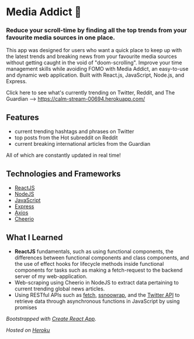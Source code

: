 # Media Addict 👾

### Reduce your scroll-time by finding all the top trends from your favourite media sources in one place.

This app was designed for users who want a quick place to keep up with the latest trends and breaking news from your favourite media sources without getting caught in the void of "doom-scrolling". Improve your time management skills while avoiding FOMO with Media Addict, an easy-to-use and dynamic web application. Built with React.js, JavaScript, Node.js, and Express.

Click here to see what's currently trending on Twitter, Reddit, and The Guardian --> https://calm-stream-00694.herokuapp.com/

## Features 

- current trending hashtags and phrases on Twitter 
- top posts from the Hot subreddit on Reddit 
- current breaking international articles from the Guardian

All of which are constantly updated in real time!

## Technologies and Frameworks 

- [ReactJS](https://reactjs.org/)
- [NodeJS](https://nodejs.org/en/)
- [JavaScript](https://www.javascript.com/)
- [Express](https://expressjs.com/)
- [Axios](https://axios-http.com/docs/intro)
- [Cheerio](https://cheerio.js.org/)

## What I Learned 

- **ReactJS** fundamentals, such as using functional components, the differences between functional components and class components, and the use of effect hooks for lifecycle methods inside functional components for tasks such as making a fetch-request to the backend server of my web-application.
- Web-scraping using Cheerio in NodeJS to extract data pertaining to current trending global news articles.
- Using RESTful APIs such as [fetch](https://developer.mozilla.org/en-US/docs/Web/API/Fetch_API), [ssnoowrap](<[https://github.com/not-an-aardvark/snoowrap](https://github.com/not-an-aardvark/snoowrap)>), and the [Twitter API](https://developer.twitter.com/en/docs/twitter-api) to retrieve data through asynchronous functions in JavaScript by using promises 


_Bootstrapped with [Create React App](https://github.com/facebook/create-react-app)._

_Hosted on [Heroku](https://www.heroku.com/)_
